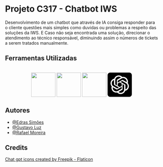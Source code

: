# Projeto C317 - Chatbot IWS

Desenvolvimento de um chatbot que através de IA consiga responder para o cliente questões mais simples como duvidas ou problemas a respeito das soluções da IWS. E
Caso não seja encontrada uma solução, direcionar o atendimento ao técnico responsável, diminuindo assim o números de tickets a serem tratados manualmente.
## Ferramentas Utilizadas
<div style="display: inline_block" align="center"><br>
  

<img height="80" width="80" src="https://cdn.jsdelivr.net/gh/devicons/devicon@latest/icons/react/react-original-wordmark.svg" />

<img height="80" width="80" src="https://cdn.jsdelivr.net/gh/devicons/devicon@latest/icons/djangorest/djangorest-line-wordmark.svg" />
          
<img height="80" width="80" src="https://cdn.jsdelivr.net/gh/devicons/devicon@latest/icons/mongodb/mongodb-original-wordmark.svg" />

<img height="80" width="80" src="https://github.com/C317-2024-1/.github/blob/main/profile/chat-gpt.png" />

</div>

## Autores

- [@Edras Simões](https://github.com/edrassimoes)
- [@Gustavo Luz](https://github.com/GustavoFLuz)
- [@Rafael Moreira](https://github.com/vonot16)

## Credits

<a href="https://www.flaticon.com/free-icons/chat-gpt" title="chat gpt icons">Chat gpt icons created by Freepik - Flaticon</a>
